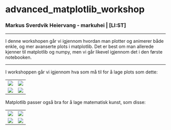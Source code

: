 # advanced_matplotlib_workshop
### Markus Sverdvik Heiervang - markuhei | [LI:ST]
***
I denne workshopen går vi igjennom hvordan man plotter og animerer både enkle,
og mer avanserte plots i matplotlib. Det er best om man allerede kjenner til
matplotlib og numpy, men vi går likevel igjennom det i den første notebooken.

***
I workshoppen går vi igjennom hva som må til for å lage plots som dette:  

| | |
|:-:|:-:|
| ![](gifs/sine_curve.gif) | ![](gifs/kuleloype2.gif) || |
| ![](gifs/kuleloype6.gif) | ![](gifs/surface22.gif) |

Matplotlib passer også bra for å lage matematisk kunst, som disse:

| | |
|:-:|:-:|
| ![](gifs/spiral.gif) | ![](gifs/satans_spiral5.gif) |
| ![](gifs/satains_spiral3.gif)| ![](gifs/jesusfisk.gif) |
